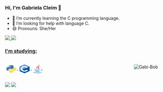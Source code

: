### Hi, I'm Gabriela Cleim 👋

- 🌱 I’m currently learning the C programming language.
- 🤔 I’m looking for help with language C.
- 😄 Pronouns: She/Her 

<div>
  <a href="https://github.com/Gabriela-Cleim">
  <img height="175em" src="https://github-readme-stats.vercel.app/api?username=Gabriela-Cleim&show_icons=true&theme=radical&include_all_commits=true&count_private=true"/>
  <img height="175em" src="https://github-readme-stats.vercel.app/api/top-langs/?username=Gabriela-Cleim&layout=compact&langs_count=7&theme=radical"/>
</div>
  
### I'm studying:
<div style="display: inline_block"><br>
  <img align="center" alt="Gabi-Python" height="30" width="40" src="https://raw.githubusercontent.com/devicons/devicon/master/icons/python/python-original.svg">
  <img align="center" alt="Gabi-C" height="30" width="40" src="https://raw.githubusercontent.com/devicons/devicon/master/icons/c/c-original.svg">
  <img align="center" alt="Gabi-Java" height="30" width="40" src="https://raw.githubusercontent.com/devicons/devicon/master/icons/java/java-original.svg">
  <img align="right" alt="Gabi-Bob" src="https://data.whicdn.com/images/322428198/original.gif">
</div>
  
  ##
  
<div> 
  <a href = "mailto:gabriela.cleims@gmail.com"><img src="https://img.shields.io/badge/Gmail-D14836?style=for-the-badge&logo=gmail&logoColor=white" target="_blank"></a>
  <a href="https://www.linkedin.com/in/gabriela-cleim-462698153/" target="_blank"><img src="https://img.shields.io/badge/LinkedIn-0077B5?style=for-the-badge&logo=linkedin&logoColor=white" target="_blank"></a> 
 
 
